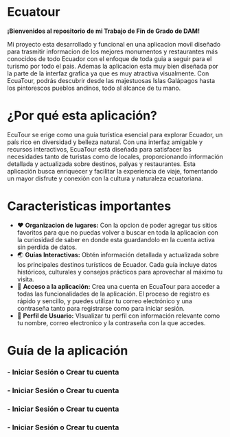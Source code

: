 # Ecuatour
__¡Bienvenidos al repositorio de mi Trabajo de Fin de Grado de DAM!__

Mi proyecto esta desarrollado y funcional en una aplicacion movil diseñado para trasmitir informacion de los mejores monumentos y restaurantes más conocidos de todo Ecuador con el enfoque de toda guia a seguir para el turismo por todo el pais. Ademas la aplicacion esta muy bien diseñada por la parte de la interfaz grafica ya que es muy atractiva visualmente. Con EcuaTour, podrás descubrir desde las majestuosas Islas Galápagos hasta los pintorescos pueblos andinos, todo al alcance de tu mano.

# ¿Por qué esta aplicación?
EcuTour se erige como una guía turística esencial para explorar Ecuador, un país rico en diversidad y belleza natural. Con una interfaz amigable y recursos interactivos, EcuaTour está diseñada para satisfacer las necesidades tanto de turistas como de locales, proporcionando información detallada y actualizada sobre destinos, palyas y restaurantes. Esta aplicación busca enriquecer y facilitar la experiencia de viaje, fomentando un mayor disfrute y conexión con la cultura y naturaleza ecuatoriana.

# Caracteristicas importantes
- ❤️ **Organizacion de lugares:** Con la opcion de poder agregar tus sitios favoritos para que no puedas volver a buscar en toda la aplicacion con la curiosidad de saber en donde esta guardandolo en la cuenta activa sin perdida de datos.
- 🌏 **Guías Interactivas:** Obtén información detallada y actualizada sobre los principales destinos turísticos de Ecuador. Cada guía incluye datos históricos, culturales y consejos prácticos para aprovechar al máximo tu visita.
- 🔐 **Acceso a la aplicación:** Crea una cuenta en EcuaTour para acceder a todas las funcionalidades de la aplicación. El proceso de registro es rápido y sencillo, y puedes utilizar tu correo electrónico y una contraseña tanto para registrarse como para iniciar sesión.
- 👔 **Perfil de Usuario:** VIsualizar tu perfil con información relevante como tu nombre, correo electronico y la contraseña con la que accedes.

# Guía de la aplicación
### - Iniciar Sesión o Crear tu cuenta
### - Iniciar Sesión o Crear tu cuenta
### - Iniciar Sesión o Crear tu cuenta
### - Iniciar Sesión o Crear tu cuenta
